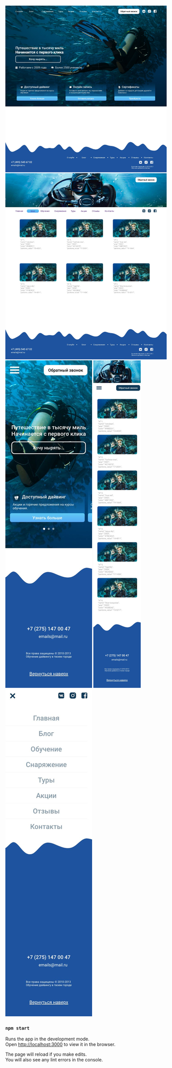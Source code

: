 ![Главная страница](./src/images/screenshots/main_page.jpg)
![Блог](./src/images/screenshots/blog.jpg)
![Главная мобильный вид](./src/images/screenshots/main_mob.jpg)
![Блог мобильный вид](./src/images/screenshots/blog_mob.jpg)
![Меню мобильный вид](./src/images/screenshots/menu.jpg)

### `npm start`

Runs the app in the development mode.\
Open [http://localhost:3000](http://localhost:3000) to view it in the browser.

The page will reload if you make edits.\
You will also see any lint errors in the console.

